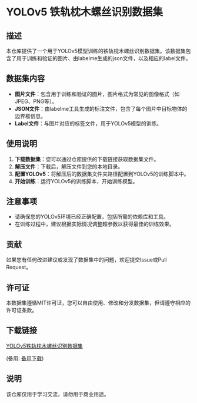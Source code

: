 # YOLOv5 铁轨枕木螺丝识别数据集

## 描述

本仓库提供了一个用于YOLOv5模型训练的铁轨枕木螺丝识别数据集。该数据集包含了用于训练和验证的图片、由labelme生成的json文件，以及相应的label文件。

## 数据集内容

- **图片文件**：包含用于训练和验证的图片，图片格式为常见的图像格式（如JPEG、PNG等）。
- **JSON文件**：由labelme工具生成的标注文件，包含了每个图片中目标物体的边界框信息。
- **Label文件**：与图片对应的标签文件，用于YOLOv5模型的训练。

## 使用说明

1. **下载数据集**：您可以通过仓库提供的下载链接获取数据集文件。
2. **解压文件**：下载后，解压文件到您的本地目录。
3. **配置YOLOv5**：将解压后的数据集文件夹路径配置到YOLOv5的训练脚本中。
4. **开始训练**：运行YOLOv5的训练脚本，开始训练模型。

## 注意事项

- 请确保您的YOLOv5环境已经正确配置，包括所需的依赖库和工具。
- 在训练过程中，建议根据实际情况调整超参数以获得最佳的训练效果。

## 贡献

如果您有任何改进建议或发现了数据集中的问题，欢迎提交Issue或Pull Request。

## 许可证

本数据集遵循MIT许可证，您可以自由使用、修改和分发数据集，但请遵守相应的许可证条款。

## 下载链接
[YOLOv5铁轨枕木螺丝识别数据集](https://pan.quark.cn/s/7bfa1c2990e8) 

(备用: [备用下载](https://pan.baidu.com/s/1xYvlJcQiPLzQdR6jN8LPVA?pwd=1234))

## 说明

该仓库仅用于学习交流，请勿用于商业用途。
